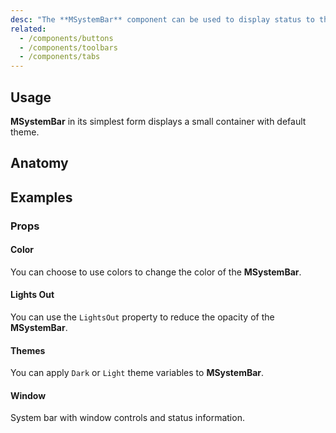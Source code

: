 ```yaml
---
desc: "The **MSystemBar** component can be used to display status to the user. It looks like an Android system bar and can contain icons, spaces, and some text."
related:
  - /components/buttons
  - /components/toolbars
  - /components/tabs
---
```


## Usage

**MSystemBar** in its simplest form displays a small container with default theme.

<system-bars-usage></system-bars-usage>

## Anatomy

## Examples

### Props

#### Color

You can choose to use colors to change the color of the **MSystemBar**.

<masa-example file="Examples.system_bars.Color"></masa-example>

#### Lights Out

You can use the `LightsOut` property to reduce the opacity of the **MSystemBar**.

<masa-example file="Examples.system_bars.LightOut"></masa-example>

#### Themes

You can apply `Dark` or `Light` theme variables to **MSystemBar**.

<masa-example file="Examples.system_bars.Theme"></masa-example>

#### Window

System bar with window controls and status information.

<masa-example file="Examples.system_bars.Window"></masa-example>